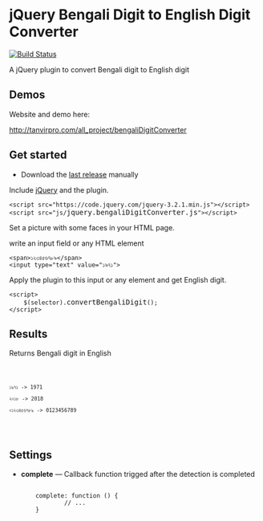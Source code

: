 
<h1>jQuery Bengali Digit to English Digit Converter</h1>

<p><a href="https://travis-ci.org/jaysalvat/https://travis-ci.org/jaysalvat/jquery.facedetection" rel="nofollow"><img alt="Build Status" src="https://camo.githubusercontent.com/f9ceb6ef378bbebcb3843e76785aee0968f171c3/68747470733a2f2f7472617669732d63692e6f72672f6a617973616c7661742f6a71756572792e66616365646574656374696f6e2e706e673f6272616e63683d6d6173746572" /></a>&nbsp;</p>

<p>A jQuery plugin to convert Bengali digit to English digit</p>

<h2>Demos</h2>

<p>Website and demo here:</p>

<p><a href="http://tanvirpro.com/" rel="nofollow">http://tanvirpro.com/all_project/bengaliDigitConverter</a></p>

<h2>Get started</h2>

<ul>
	<li>
	<p>Download the&nbsp;<a href="https://github.com/tanvirs2/jQuery-bnDigitConverter/archive/master.zip" rel="nofollow">last release</a>&nbsp;manually</p>
	</li>
</ul>

<p>Include&nbsp;<a href="https://code.jquery.com/jquery-3.2.1.min.js" rel="nofollow">jQuery</a>&nbsp;and the plugin.</p>

<pre>
<code>&lt;script src=&quot;https://code.jquery.com/jquery-3.2.1.min.js&quot;&gt;&lt;/script&gt;
&lt;script src=&quot;js/</code>jquery.bengaliDigitConverter.js<code>&quot;&gt;&lt;/script&gt;
</code></pre>

<p>Set a picture with some faces in your HTML page.</p>

<p>write an input field or any HTML&nbsp;element</p>

<pre>
<code>&lt;span&gt;১২৩৪৫৬৭৮৯&lt;/span&gt;
&lt;input type=&quot;text&quot; value=&quot;১৯৭১&quot;&gt; 
</code></pre>

<p>Apply the plugin to this input&nbsp;or any element and get English&nbsp;digit.</p>

<pre>
<code>&lt;script&gt;
    $(selector).</code>convertBengaliDigit<code>();
&lt;/script&gt;
</code></pre>

<h2>Results</h2>

<p>Returns Bengali digit in English</p>
<pre><code>  

	১৯৭১ -> 1971
	
	২০১৮ -> 2018
	
	০১২৩৪৫৬৭৮৯ -> 0123456789
</code></pre>
<h2>Settings</h2>

<ul>
<li>
	<p><strong>complete</strong>&nbsp;&mdash; Callback function trigged after the detection is completed</p>
<pre><code>  	
	complete: function () {
			// ...
	}
</code></pre>

</li>
</ul>




